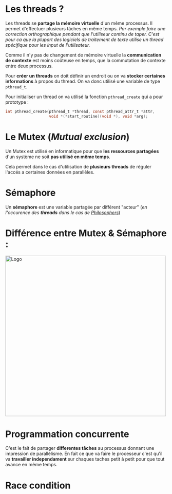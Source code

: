 


# Les threads ?

Les threads se **partage la mémoire virtuelle** d'un même processus.
Il permet d'effectuer plusieurs tâches en même temps. 
*Par exemple faire une correction orthographique pendant que l'utiliseur continu de taper.*
*C'est pour ca que la plupart des logiciels de traitement de texte utilise un thread spécifique pour les input de l'utilisateur.*

Comme il n'y pas de changement de mémoire virtuelle la **communication de contexte** est moins coûteuse en temps, que la commutation de contexte entre deux processus.

Pour **créer un threads** on doit définir un endroit ou on va **stocker certaines informations** à propos du thread. On va donc utilisé une variable de type `pthread_t`.

Pour initialiser un thread on va utilisé la fonction `pthread_create` qui a pour prototype :

```c
int pthread_create(pthread_t *thread, const pthread_attr_t *attr, 
                   void *(*start_routine)(void *), void *arg);
```

# Le Mutex (*Mutual exclusion*)

Un Mutex est utilisé en informatique pour que **les ressources partagées** d'un système ne soit **pas utilisé en même temps**.

Cela permet dans le cas d'utilisation de **plusieurs threads** de réguler l'accés a certaines données en parallèles.

# Sémaphore

Un **sémaphore** est une variable partagée par différent "acteur" (*en l'occurence des **threads** dans le cas de <u>Philosophers</u>*)

# Différence entre Mutex & Sémaphore :

<img src="https://d8it4huxumps7.cloudfront.net/bites/wp-content/banners/2024/8/66d1a49234ad3_difference_between_mutex_and_semaphore.jpg?d=1200x800" alt="Logo" width="500">

# Programmation concurrente

C'est le fait de partager **differentes tâches** au processus donnant une impression de parallèlisme. 
En fait ce que va faire le processeur c'est qu'il va **travailler independament** sur chaques taches petit à petit pour que tout avance en même temps.

# Race condition

